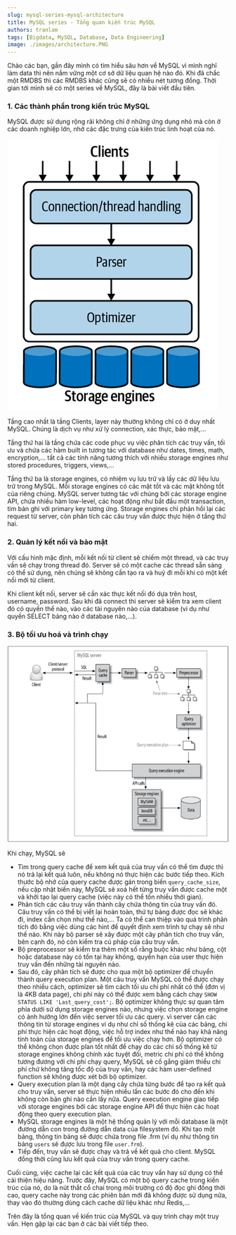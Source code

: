 ```yaml
---
slug: mysql-series-mysql-architecture
title: MySQL series - Tổng quan kiến trúc MySQL
authors: tranlam
tags: [Bigdata, MySQL, Database, Data Engineering]
image: ./images/architecture.PNG
---
```


Chào các bạn, gần đây mình có tìm hiểu sâu hơn về MySQL vì mình nghĩ làm data thì nên nắm vững một cơ sở dữ liệu quan hệ nào đó. Khi đã chắc một RMDBS thì các RMDBS khác cũng sẽ có nhiều nét tương đồng. Thời gian tới mình sẽ có một series về MySQL, đây là bài viết đầu tiên.

<!--truncate-->

### 1. Các thành phần trong kiến trúc MySQL
MySQL được sử dụng rộng rãi không chỉ ở những ứng dụng nhỏ mà còn ở các doanh nghiệp lớn, nhờ các đặc trưng của kiến trúc linh hoạt của nó. 

![Architecture](./images/architecture.PNG)

Tầng cao nhất là tầng Clients, layer này thường không chỉ có ở duy nhất MySQL. Chúng là dịch vụ như xử lý connection, xác thực, bảo mật,…

Tầng thứ hai là tầng chứa các code phục vụ việc phân tích các truy vấn, tối ưu và chứa các hàm built in tương tác với database như dates, times, math, encryption,… tất cả các tính năng tương thích với nhiều storage engines như stored procedures, triggers, views,…

Tầng thứ ba là storage engines, có nhiệm vụ lưu trữ và lấy các dữ liệu lưu trữ trong MySQL. Mỗi storage engines có các mặt tốt và các mặt không tốt của riêng chúng. MySQL server tương tác với chúng bởi các storage engine API, chứa nhiều hàm low-level, các hoạt động như bắt đầu một transaction, tìm bản ghi với primary key tương ứng. Storage engines chỉ phản hồi lại các request từ server, còn phân tích các câu truy vấn được thực hiện ở tầng thứ hai.

### 2. Quản lý kết nối và bảo mật
Với cấu hình mặc định, mỗi kết nối từ client sẽ chiếm một thread, và các truy vấn sẽ chạy trong thread đó. Server sẽ có một cache các thread sẵn sàng có thể sử dụng, nên chúng sẽ không cần tạo ra và huỷ đi mỗi khi có một kết nối mới từ client.

Khi client kết nối, server sẽ cần xác thực kết nối đó dựa trên host, username, password. Sau khi đã connect thì server sẽ kiểm tra xem client đó có quyền thế nào, vào các tài nguyên nào của database (ví dụ như quyền SELECT bảng nào ở database nào,…).

### 3. Bộ tối ưu hoá và trình chạy

![Overall](./images/overall.PNG)

Khi chạy, MySQL sẽ 
- Tìm trong query cache để xem kết quả của truy vấn có thể tìm được thì nó trả lại kết quả luôn, nếu không nó thực hiện các bước tiếp theo. Kích thước bộ nhớ của query cache được gán trong biến ```query_cache_size```, nếu cập nhật biến này, MySQL sẽ xoá hết từng truy vấn được cache một và khởi tạo lại query cache (việc này có thể tốn nhiều thời gian).
- Phân tích các câu truy vấn thành cây chứa thông tin của truy vấn đó. Câu truy vấn có thể bị viết lại hoàn toàn, thứ tự bảng được đọc sẽ khác đi, index cần chọn như thế nào,… Ta có thể can thiệp vào quá trình phân tích đó bằng việc dùng các hint để quyết định xem trình tự chạy sẽ như thế nào. Khi này bộ parser sẽ xây được một cây phân tích cho truy vấn, bên cạnh đó, nó còn kiểm tra cú pháp của câu truy vấn.
- Bộ preprocessor sẽ kiểm tra thêm một số rằng buộc khác như bảng, cột hoặc database này có tồn tại hay không, quyền hạn của user thực hiện truy vấn đến những tài nguyên nào.
- Sau đó, cây phân tích sẽ được cho qua một bộ optimizer để chuyển thành query execution plan. Một câu truy vấn MySQL có thể được chạy theo nhiều cách, optimizer sẽ tìm cách tối ưu chi phí nhất có thể (đơn vị là 4KB data page), chi phí này có thể được xem bằng cách chạy ```SHOW STATUS LIKE 'Last_query_cost';```. Bộ optimizer không thực sự quan tâm phía dưới sử dụng storage engines nào, nhưng việc chọn storage engine có ảnh hưởng lớn đến việc server tối ưu các query. vì server cần các thông tin từ storage engines ví dụ như chỉ số thống kê của các bảng, chi phí thực hiện các hoạt động, việc hỗ trợ index như thế nào hay khả năng tính toán của storage engines để tối ưu việc chạy hơn. Bộ optimizer có thể không chọn được plan tốt nhất để chạy do các chỉ số thống kê từ storage engines không chính xác tuyệt đối, metric chi phí có thể không tương đương với chi phí chạy query, MySQL sẽ cố gắng giảm thiểu chi phí chứ không tăng tốc độ của truy vấn, hay các hàm user-defined function sẽ không được xét bởi bộ optimizer.
- Query execution plan là một dạng cây chứa từng bước để tạo ra kết quả cho truy vấn, server sẽ thực hiện nhiều lần các bước đó cho đến khi không còn bản ghi nào cần lấy nữa. Query execution engine giao tiếp với storage engines bởi các storage engine API để thực hiện các hoạt động theo query execution plan.
- MySQL storage engines là một hệ thống quản lý với mỗi database là một đường dẫn con trong đường dẫn data của filesystem đó. Khi tạo một bảng, thông tin bảng sẽ được chứa trong file .frm (ví dụ như thông tin bảng ```users``` sẽ được lưu trong file ```user.frm```).
- Tiếp đến, truy vấn sẽ được chạy và trả về kết quả cho client. MySQL đồng thời cũng lưu kết quả của truy vấn trong query cache.

Cuối cùng, việc cache lại các kết quả của các truy vấn hay sử dụng có thể cải thiện hiệu năng. Trước đây, MySQL có một bộ query cache trong kiến trúc của nó, do là nút thắt cổ chai trong môi trường có độ đọc ghi đồng thời cao, query cache này trong các phiên bản mới đã không được sử dụng nữa, thay vào đó thường dùng cách cache dữ liệu khác như Redis,...

Trên đây là tổng quan về kiến trúc của MySQL và quy trình chạy một truy vấn. Hẹn gặp lại các bạn ở các bài viết tiếp theo.